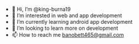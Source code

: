 - 👋 Hi, I’m @king-burna19
- 👀 I’m interested in web and app development
- 🌱 I’m currently learning android app development
- 💞️ I’m looking to learn more on development
- 📫 How to reach me banobett465@gmail.com

<!---
king-burna19/king-burna19 is a ✨ special ✨ repository because its `README.md` (this file) appears on your GitHub profile.
You can click the Preview link to take a look at your changes.
--->
